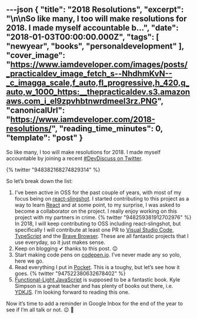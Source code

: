 ---json
{
  "title": "2018 Resolutions",
  "excerpt": "\n\nSo like many, I too will make resolutions for 2018. I made myself accountable b...",
  "date": "2018-01-03T00:00:00.000Z",
  "tags": [
    "newyear",
    "books",
    "personaldevelopment"
  ],
  "cover_image": "https://www.iamdeveloper.com/images/posts/_practicaldev_image_fetch_s--NhdhmKvN--_c_imagga_scale,f_auto,fl_progressive,h_420,q_auto,w_1000_https:__thepracticaldev.s3.amazonaws.com_i_el9zpvhbtnwrdmeel3rz.PNG",
  "canonicalUrl": "https://www.iamdeveloper.com/2018-resolutions/",
  "reading_time_minutes": 0,
  "template": "post"
}
---

So like many, I too will make resolutions for 2018. I made myself accountable by joining a recent [#DevDiscuss on Twitter](https://twitter.com/ThePracticalDev/status/948373905181478913).


{% twitter "948382168274829314" %}

So let’s break down the list:

1. I’ve been active in OSS for the past couple of years, with most of my focus being on [react-slingshot](https://github.com/coryhouse/react-slingshot). I started contributing to this project as a way to learn [React](https://reactjs.org) and at some point, to my surprise, I was asked to become a collaborator on the project. I really enjoy working on this project with my partners in crime. {% twitter "948259381912702976" %} In 2018, I will keep contributing to OSS including react-slingshot, but specifically I will contribute at least one PR to [Visual Studio Code](https://github.com/Microsoft/vscode), [TypeScript](https://github.com/Microsoft/TypeScript) and the [Brave Browser](https://github.com/brave/browser-laptop). These are all fantastic projects that I use everyday, so it just makes sense.
2. Keep on blogging <span style="green">✔</span> thanks to this post. 😉
3. Start making code pens on [codepen.io](https://codepen.io). I’ve never made any so yolo, here we go.
4. Read everything I put in [Pocket](https://getpocket.com). This is a toughy, but let’s see how it goes. {% twitter "947522380632678402" %}
5. [Functional-Light JavaScript](https://leanpub.com/fljs) is supposed to be a fantastic book. Kyle Simpson is a great teacher and has plenty of books out there, i.e. [YDKJS](https://github.com/getify/You-Dont-Know-JS). I’m looking forward to reading this one.

Now it’s time to add a reminder in Google Inbox for the end of the year to see if I’m all talk or not. 😉 💪
